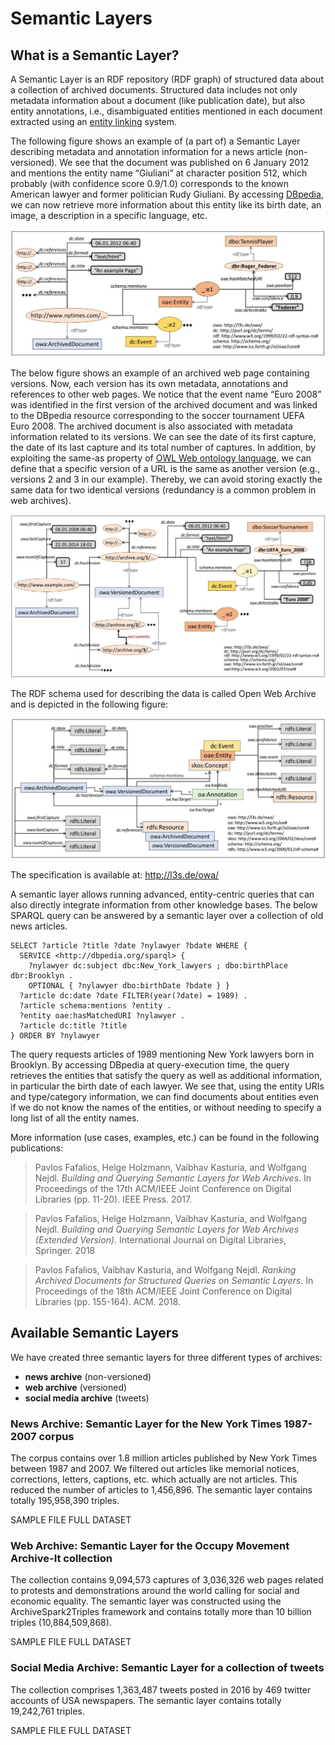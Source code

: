 # Semantic Layers

## What is a Semantic Layer?

A Semantic Layer is an RDF repository (RDF graph) of structured data about a collection of archived documents. Structured data includes not only metadata information about a document (like publication date), but also entity annotations, i.e., disambiguated entities mentioned in each document extracted using an [entity linking](https://en.wikipedia.org/wiki/Entity_linking) system.

The following figure shows an example of (a part of) a Semantic Layer describing metadata and annotation information for a news article (non-versioned). We see that the document was published on 6 January 2012 and mentions the entity name “Giuliani” at character position 512, which probably (with confidence score 0.9/1.0) corresponds to the known American lawyer and former politician Rudy Giuliani. By accessing [DBpedia](https://www.dbpedia.org/), we can now retrieve more information about this entity like its birth date, an image, a description in a specific language, etc.

![](Images/SemLayerExample-article.jpeg)

The below figure shows an example of an archived web page containing versions. Now, each version has its own metadata, annotations and references to other web pages. We notice that the event name “Euro 2008” was identified in the first version of the archived document and was linked to the DBpedia resource corresponding to the soccer tournament UEFA Euro 2008. The archived document is also associated with metadata information related to its versions. We can see the date of its first capture, the date of its last capture and its total number of captures. In addition, by exploiting the same-as property of [OWL Web ontology language](https://www.w3.org/OWL/), we can define that a specific version of a URL is the same as another version (e.g., versions 2 and 3 in our example). Thereby, we can avoid storing exactly the same data for two identical versions (redundancy is a common problem in web archives).

![](Images/SemLayerExample-webpage.jpeg)

The RDF schema used for describing the data is called Open Web Archive and is depicted in the following figure:

![](Images/OpenWebArchive_DataModel.jpeg)

The specification is available at: http://l3s.de/owa/

A semantic layer allows running advanced, entity-centric queries that can also directly integrate information from other knowledge bases. The below SPARQL query can be answered by a semantic layer over a collection of old news articles.

```
SELECT ?article ?title ?date ?nylawyer ?bdate WHERE {
  SERVICE <http://dbpedia.org/sparql> {
    ?nylawyer dc:subject dbc:New_York_lawyers ; dbo:birthPlace dbr:Brooklyn .
    OPTIONAL { ?nylawyer dbo:birthDate ?bdate } }
  ?article dc:date ?date FILTER(year(?date) = 1989) .
  ?article schema:mentions ?entity .
  ?entity oae:hasMatchedURI ?nylawyer .
  ?article dc:title ?title
} ORDER BY ?nylawyer
```

The query requests articles of 1989 mentioning New York lawyers born in Brooklyn. By accessing DBpedia at query-execution time, the query retrieves the entities that satisfy the query as well as additional information, in particular the birth date of each lawyer. We see that, using the entity URIs and type/category information, we can find documents about entities even if we do not know the names of the entities, or without needing to specify a long list of all the entity names.

More information (use cases, examples, etc.) can be found in the following publications:

> Pavlos Fafalios, Helge Holzmann, Vaibhav Kasturia, and Wolfgang Nejdl. *Building and Querying Semantic Layers for Web Archives*. In Proceedings of the 17th ACM/IEEE Joint Conference on Digital Libraries (pp. 11-20). IEEE Press. 2017.

> Pavlos Fafalios, Helge Holzmann, Vaibhav Kasturia, and Wolfgang Nejdl. *Building and Querying Semantic Layers for Web Archives (Extended Version)*. International Journal on Digital Libraries, Springer. 2018

> Pavlos Fafalios, Vaibhav Kasturia, and Wolfgang Nejdl. *Ranking Archived Documents for Structured Queries on Semantic Layers*. In Proceedings of the 18th ACM/IEEE Joint Conference on Digital Libraries (pp. 155-164). ACM. 2018.

## Available Semantic Layers

We have created three semantic layers for three different types of archives:

* **news archive** (non-versioned)
* **web archive** (versioned)
* **social media archive** (tweets)

### News Archive: Semantic Layer for the New York Times 1987-2007 corpus
The corpus contains over 1.8 million articles published by New York Times between 1987 and 2007. We filtered out articles like memorial notices, corrections, letters, captions, etc. which actually are not articles. This reduced the number of articles to 1,456,896. The semantic layer contains totally 195,958,390 triples.

SAMPLE FILE
FULL DATASET

### Web Archive: Semantic Layer for the Occupy Movement Archive-It collection
The collection contains 9,094,573 captures of 3,036,326 web pages related to protests and demonstrations around the world calling for social and economic equality. The semantic layer was constructed using the ArchiveSpark2Triples framework and contains totally more than 10 billion triples (10,884,509,868).

SAMPLE FILE
FULL DATASET

### Social Media Archive: Semantic Layer for a collection of tweets
The collection comprises 1,363,487 tweets posted in 2016 by 469 twitter accounts of USA newspapers. The semantic layer contains totally 19,242,761 triples.

SAMPLE FILE
FULL DATASET




